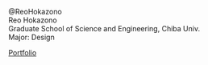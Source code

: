 @ReoHokazono  
Reo Hokazono  
Graduate School of Science and Engineering, Chiba Univ.   
Major: Design 

[Portfolio](https://hokazono.netlify.app)
